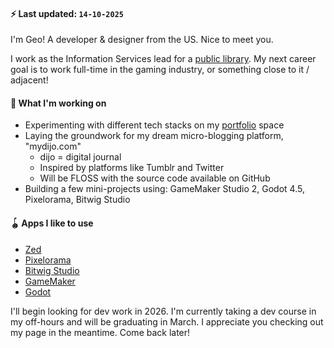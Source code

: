 #### ⚡ Last updated: `14-10-2025`

I'm Geo! A developer & designer from the US. Nice to meet you.

I work as the Information Services lead for a [public library](https://demarestlibrary.org/about/our-team). My next career goal is to work full-time in the gaming industry, or something close to it / adjacent!

#### 🌱 What I'm working on
- Experimenting with different tech stacks on my [portfolio](https://geovongriffin.com/) space
- Laying the groundwork for my dream micro-blogging platform, "mydijo.com"
    - dijo = digital journal
    - Inspired by platforms like Tumblr and Twitter
    - Will be FLOSS with the source code available on GitHub
- Building a few mini-projects using: GameMaker Studio 2, Godot 4.5, Pixelorama, Bitwig Studio

#### 🪀 Apps I like to use
- [Zed](https://zed.dev/)
- [Pixelorama](https://godotengine.org/showcase/pixelorama/)
- [Bitwig Studio](https://www.bitwig.com/)
- [GameMaker](https://gamemaker.io/en)
- [Godot](https://godotengine.org/)

I'll begin looking for dev work in 2026. I'm currently taking a dev course in my off-hours and will be graduating in March. I appreciate you checking out my page in the meantime. Come back later!